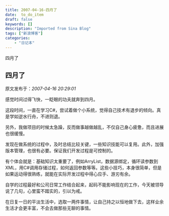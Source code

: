 ```yaml
---
title: 2007-04-16-四月了
date:  to_do_item
draft: false
keywords: []
description: "Imported from Sina Blog"
tags: ["新浪博客"]
categories: 
    - "日记本"
---
```

四月了
## 四月了

 原文发布于：*2007-04-16 20:29:01*

感觉时间过得飞快，一眨眼的功夫就奔到四月。

这段时间，一直在学习C#，尝试着做个小系统，觉得自己技术有退步的倾向。真是学如逆水行舟，不进则退。

另外，我做项目的时候太急躁，反而做事越做越乱，不仅自己身心疲惫，而且进展也很缓慢。

  
发现在做系统的过程中，及时总结比较关键，一些知识技能可以复用。此外，加强版本管理，也很有必要。保证我们开发过程是可控制的。

有个体会就是：基础知识太重要了，例如ArryList，数据源绑定，循环读参数到XML，用C#调用存储过程，如何返回参数等等。这些小技巧，本身很简单，但是如果运动得很熟练，就能在实际开发过程中得心应手、游刃有余。

  
自学的过程最好和公司日常工作结合起来，起码不能影响现在的工作，今天被领导说了几句，心里蛮不踏实的，引以为戒。

  
在日复一日的平淡生活中，选取一两件事情，让自己持之以恒地做下去，这样业余生活才会更丰富，不会去做那些无聊的事情。


